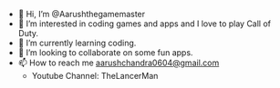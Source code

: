 - 👋 Hi, I’m @Aarushthegamemaster
- 👀 I’m interested in coding games and apps and I love to play Call of Duty.
- 🌱 I’m currently learning coding.
- 💞️ I’m looking to collaborate on some fun apps.
- 📫 How to reach me aarushchandra0604@gmail.com
  - Youtube Channel: TheLancerMan
<!---
Aarushthegamemaster/Aarushthegamemaster is a ✨ special ✨ repository because its `README.md` (this file) appears on your GitHub profile.
You can click the Preview link to take a look at your changes.
--->
